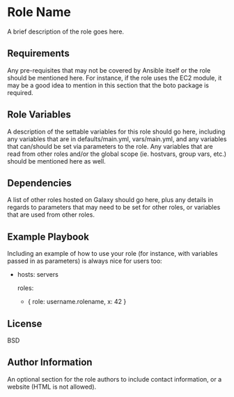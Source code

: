 # Role Name

A brief description of the role goes here.

## Requirements

Any pre-requisites that may not be covered by Ansible itself or the role should be mentioned here. For instance, if the role uses the EC2 module, it may be a good idea to mention in this section that the boto package is required.

## Role Variables

A description of the settable variables for this role should go here, including any variables that are in defaults/main.yml, vars/main.yml, and any variables that can/should be set via parameters to the role. Any variables that are read from other roles and/or the global scope \(ie. hostvars, group vars, etc.\) should be mentioned here as well.

## Dependencies

A list of other roles hosted on Galaxy should go here, plus any details in regards to parameters that may need to be set for other roles, or variables that are used from other roles.

## Example Playbook

Including an example of how to use your role \(for instance, with variables passed in as parameters\) is always nice for users too:

* hosts: servers

  roles:

  * { role: username.rolename, x: 42 }

## License

BSD

## Author Information

An optional section for the role authors to include contact information, or a website \(HTML is not allowed\).

